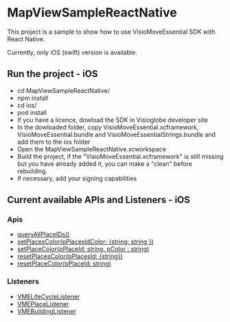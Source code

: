# MapViewSampleReactNative
This project is a sample to show how to use VisioMoveEssential SDK with React Native.

Currently, only iOS (swift) version is available.

## Run the project - iOS
* cd MapViewSampleReactNative/
* npm install
* cd ios/
* pod install
* If you have a licence, dowload the SDK in Visioglobe developer site
* In the dowloaded folder, copy VisioMoveEssential.xcframework, VisioMoveEssential.bundle and VisioMoveEssentialStrings.bundle and add them to the ios folder
* Open the MapViewSampleReactNative.xcworkspace
* Build the project, if the "VisioMoveEssential.xcframework" is still missing but you have already added it, you can make a "clean" before rebuilding. 
* If necessary, add your signing capabilities



## Current available APIs and Listeners - iOS
### Apis 
* [queryAllPlaceIDs()](https://developer.visioglobe.com/docs/VisioMoveEssential-iOS/Doc/VisioMoveEssential-iOS/html/group__place_info_inteface_gafee04158e17605293966d8a3a96b3ace.html#gafee04158e17605293966d8a3a96b3ace)
* [setPlacesColor(pPlacesIdColor: {string: string })](https://developer.visioglobe.com/docs/VisioMoveEssential-iOS/Doc/VisioMoveEssential-iOS/html/group__place_info_inteface_ga9beebd1355e0cc72fb301a03fb0dd370.html#ga9beebd1355e0cc72fb301a03fb0dd370)
* [setPlaceColor(pPlaceId: string, pColor : string)](https://developer.visioglobe.com/docs/VisioMoveEssential-iOS/Doc/VisioMoveEssential-iOS/html/group__place_info_inteface_gaae5ce98dbb1d26995a4cc01648281081.html#gaae5ce98dbb1d26995a4cc01648281081)
* [resetPlacesColor(pPlacesId: {string})](https://developer.visioglobe.com/docs/VisioMoveEssential-iOS/Doc/VisioMoveEssential-iOS/html/group__place_info_inteface_ga225d411d206d2538eb479ffe3b8eb3d8.html#ga225d411d206d2538eb479ffe3b8eb3d8)
* [resetPlaceColor(pPlaceId: string)](https://developer.visioglobe.com/docs/VisioMoveEssential-iOS/Doc/VisioMoveEssential-iOS/html/group__place_info_inteface_gac33bf16d311b2bd0c5d7c7bb3dfad859.html#gac33bf16d311b2bd0c5d7c7bb3dfad859)


### Listeners
* [VMELifeCycleListener](https://developer.visioglobe.com/docs/VisioMoveEssential-iOS/Doc/VisioMoveEssential-iOS/html/protocol_v_m_e_life_cycle_listener-p.html)
* [VMEPlaceListener](https://developer.visioglobe.com/docs/VisioMoveEssential-iOS/Doc/VisioMoveEssential-iOS/html/protocol_v_m_e_place_listener-p.html)
* [VMEBuildingListener](https://developer.visioglobe.com/docs/VisioMoveEssential-iOS/Doc/VisioMoveEssential-iOS/html/protocol_v_m_e_building_listener-p.html)

